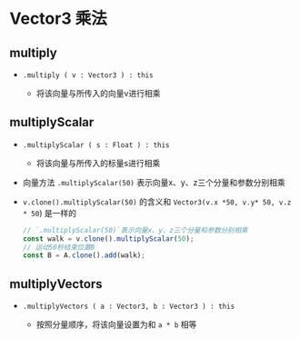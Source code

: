 # Vector3 乘法

## multiply

+ `.multiply ( v : Vector3 ) : this`

  + 将该向量与所传入的向量v进行相乘

## multiplyScalar

+ `.multiplyScalar ( s : Float ) : this`

  + 将该向量与所传入的标量s进行相乘

+ 向量方法 `.multiplyScalar(50)` 表示向量x、y、z三个分量和参数分别相乘

+ `v.clone().multiplyScalar(50)` 的含义和 `Vector3(v.x *50, v.y* 50, v.z * 50`) 是一样的

  ```js
  // `.multiplyScalar(50)`表示向量x、y、z三个分量和参数分别相乘
  const walk = v.clone().multiplyScalar(50);
  // 运动50秒结束位置B
  const B = A.clone().add(walk);
  ```

## multiplyVectors

+ `.multiplyVectors ( a : Vector3, b : Vector3 ) : this`

  + 按照分量顺序，将该向量设置为和 `a * b` 相等
